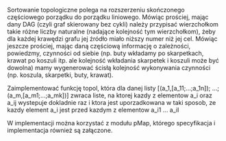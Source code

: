 Sortowanie topologiczne polega na rozszerzeniu skończonego częściowego porządku do porządku liniowego.
Mówiąc prościej, mając dany DAG (czyli graf skierowany bez cykli) należy przypisać wierzchołkom takie różne liczby naturalne (nadające kolejność tym wierzchołkom), żeby dla każdej krawędzi grafu jej źródło miało niższy numer niż jej cel.
Mówiąc jeszcze prościej, mając daną częściową informację o zależności, powiedzmy, czynności od siebie (np. buty wkładamy po skarpetkach, krawat po koszuli itp. ale kolejność wkładania skarpetek i koszuli może być dowolna) mamy wygenerować ścisłą kolejność wykonywania czynności (np. koszula, skarpetki, buty, krawat).

Zaimplementować funkcję topol, która dla danej listy
[(a_1,[a_11;...;a_1n]); ...; (a_m,[a_m1;...;a_mk])] zwraca liste,
na ktorej kazdy z elementow a_i oraz a_ij wystepuje dokladnie raz
i ktora jest uporzadkowana w taki sposob, ze kazdy element a_i jest
przed kazdym z elementow a_i1 ... a_il

W implementacji można korzystać z modułu pMap, którego specyfikacja i implementacja również są załączone.
